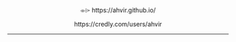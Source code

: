 <p align="center">⌯⌲ https://ahvir.github.io/ </p>
<p align="center"> https://credly.com/users/ahvir </p>

---
<!--
I've come across these quotes and wanted to place them somewhere visible on a regular basis — this felt like the right place.

---

## Quotes

> "Two things define you. Your patience when you have nothing, your attitude when you have everything."  
— **Imam Ali (A.S)**

> "The power of your thoughts can either cause you illness or recovery."  
— **Ibn Sina**

> "Do not disturb yourself by imagining your whole life at once."  
— **Marcus Aurelius**

> "Ten beggars can sleep on one rug, but two kings feel uncomfortable in one country."  
— **Saadi Shirazi**

> "Sometimes you have to let silence talk, even when you have a lot to say."

> "If you went back in time and fixed all of your past mistakes, you would erase yourself."
-->
